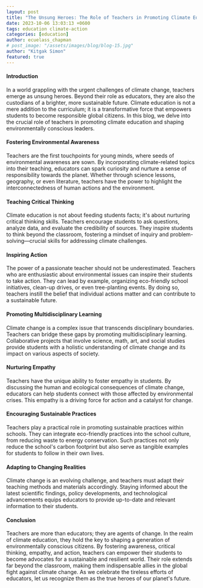 ```yaml
---
layout: post
title: "The Unsung Heroes: The Role of Teachers in Promoting Climate Education"
date: 2023-10-06 13:03:13 +0600
tags: education climate-action
categories: [education]
author: ecuelass_chapman
# post_image: "/assets/images/blog/blog-15.jpg"
author: "Kitgak Simon"
featured: true
---
```


#### Introduction

In a world grappling with the urgent challenges of climate change, teachers emerge as unsung heroes. Beyond their role as educators, they are also the custodians of a brighter, more sustainable future. Climate education is not a mere addition to the curriculum; it is a transformative force that empowers students to become responsible global citizens. In this blog, we delve into the crucial role of teachers in promoting climate education and shaping environmentally conscious leaders.

#### Fostering Environmental Awareness

Teachers are the first touchpoints for young minds, where seeds of environmental awareness are sown. By incorporating climate-related topics into their teaching, educators can spark curiosity and nurture a sense of responsibility towards the planet. Whether through science lessons, geography, or even literature, teachers have the power to highlight the interconnectedness of human actions and the environment.

#### Teaching Critical Thinking

Climate education is not about feeding students facts; it's about nurturing critical thinking skills. Teachers encourage students to ask questions, analyze data, and evaluate the credibility of sources. They inspire students to think beyond the classroom, fostering a mindset of inquiry and problem-solving—crucial skills for addressing climate challenges.

#### Inspiring Action

The power of a passionate teacher should not be underestimated. Teachers who are enthusiastic about environmental issues can inspire their students to take action. They can lead by example, organizing eco-friendly school initiatives, clean-up drives, or even tree-planting events. By doing so, teachers instill the belief that individual actions matter and can contribute to a sustainable future.

#### Promoting Multidisciplinary Learning

Climate change is a complex issue that transcends disciplinary boundaries. Teachers can bridge these gaps by promoting multidisciplinary learning. Collaborative projects that involve science, math, art, and social studies provide students with a holistic understanding of climate change and its impact on various aspects of society.

#### Nurturing Empathy

Teachers have the unique ability to foster empathy in students. By discussing the human and ecological consequences of climate change, educators can help students connect with those affected by environmental crises. This empathy is a driving force for action and a catalyst for change.

#### Encouraging Sustainable Practices

Teachers play a practical role in promoting sustainable practices within schools. They can integrate eco-friendly practices into the school culture, from reducing waste to energy conservation. Such practices not only reduce the school's carbon footprint but also serve as tangible examples for students to follow in their own lives.

#### Adapting to Changing Realities

Climate change is an evolving challenge, and teachers must adapt their teaching methods and materials accordingly. Staying informed about the latest scientific findings, policy developments, and technological advancements equips educators to provide up-to-date and relevant information to their students.

#### Conclusion

Teachers are more than educators; they are agents of change. In the realm of climate education, they hold the key to shaping a generation of environmentally conscious citizens. By fostering awareness, critical thinking, empathy, and action, teachers can empower their students to become advocates for a sustainable and resilient world. Their role extends far beyond the classroom, making them indispensable allies in the global fight against climate change. As we celebrate the tireless efforts of educators, let us recognize them as the true heroes of our planet's future.
